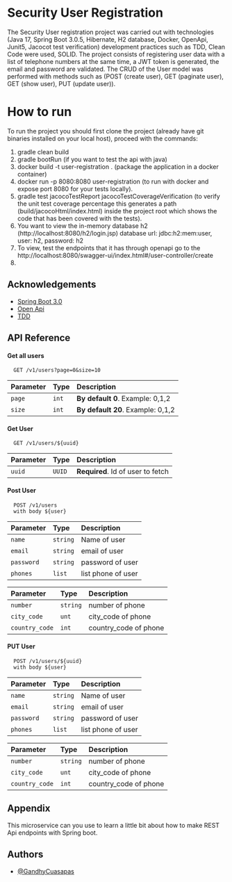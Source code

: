 # Security User Registration

The Security User registration project was carried out with technologies (Java 17, Spring Boot 3.0.5, Hibernate, H2 database, Docker, OpenApi, Junit5, Jacocot test verification) development practices such as TDD, Clean Code were used, SOLID.
The project consists of registering user data with a list of telephone numbers at the same time, a JWT token is generated, the email and password are validated. The CRUD of the User model was performed with methods such as (POST (create user), GET (paginate user), GET (show user), PUT (update user)).
# How to run

To run the project you should first clone the project (already have git binaries installed on your local host), proceed with the commands:
1. gradle clean build
2. gradle bootRun (if you want to test the api with java)
3. docker build -t user-registration . (package the application in a docker container)
4. docker run -p 8080:8080 user-registration (to run with docker and expose port 8080 for your tests locally).
5. gradle test jacocoTestReport jacocoTestCoverageVerification (to verify the unit test coverage percentage this generates a path (build/jacocoHtml/index.html) inside the project root which shows the code that has been covered with the tests).
6. You want to view the in-memory database h2 (http://localhost:8080/h2/login.jsp) database url:
   jdbc:h2:mem:user, user: h2, password: h2
7. To view, test the endpoints that it has through openapi go to the http://localhost:8080/swagger-ui/index.html#/user-controller/create
8. 

## Acknowledgements

- [Spring Boot 3.0](https://spring.io/blog/2022/05/24/preparing-for-spring-boot-3-0)
- [Open Api](https://springdoc.org/v2/)
- [TDD](https://semaphoreci.com/blog/test-driven-development)
## API Reference

#### Get all users

```http
  GET /v1/users?page=0&size=10
```

| Parameter | Type  | Description                       |
|:----------|:------|:----------------------------------|
| `page`    | `int` | **By default 0**. Example: 0,1,2       |
| `size`    | `int` | **By default 20**. Example: 0,1,2 |

#### Get User

```http
  GET /v1/users/${uuid}
```

| Parameter | Type   | Description                       |
|:----------|:-------|:----------------------------------|
| `uuid`    | `UUID` | **Required**. Id of user to fetch |

#### Post User

```http
  POST /v1/users
  with body ${user}
```
| Parameter | Type     | Description        |
|:----------|:---------|:-------------------|
| `name`    | `string` | Name of user       |
| `email`    | `string` | email of user       |
| `password`    | `string` | password of user       |
| `phones`    | `list`   | list phone of user |



| Parameter | Type     | Description        |
|:----------|:---------|:-------------------|
| `number`    | `string` | number of phone    |
| `city_code`    | `unt`    | city_code of phone |
| `country_code`    | `int`    | country_code of phone       |



#### PUT User

```http
  POST /v1/users/${uuid}
  with body ${user}
```
| Parameter | Type     | Description        |
|:----------|:---------|:-------------------|
| `name`    | `string` | Name of user       |
| `email`    | `string` | email of user       |
| `password`    | `string` | password of user       |
| `phones`    | `list`   | list phone of user |



| Parameter | Type     | Description        |
|:----------|:---------|:-------------------|
| `number`    | `string` | number of phone    |
| `city_code`    | `unt`    | city_code of phone |
| `country_code`    | `int`    | country_code of phone       |




## Appendix

This microservice can you use to learn a little bit about how to make REST Api endpoints with Spring boot.

## Authors

- [@GandhyCuasapas](https://github.com/LeandriT)
